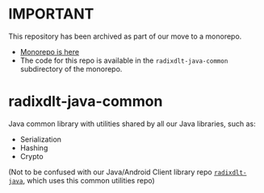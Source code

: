 # IMPORTANT
This repository has been archived as part of our move to a monorepo.

- [Monorepo is here](https://github.com/radixdlt/radixdlt)
- The code for this repo is available in the `radixdlt-java-common` subdirectory of the monorepo.

# radixdlt-java-common
Java common library with utilities shared by all our Java libraries, such as:  
* Serialization  
* Hashing  
* Crypto  

(Not to be confused with our Java/Android Client library repo [`radixdlt-java`](https://github.com/radixdlt/radixdlt-java), which uses this common utilities repo)
